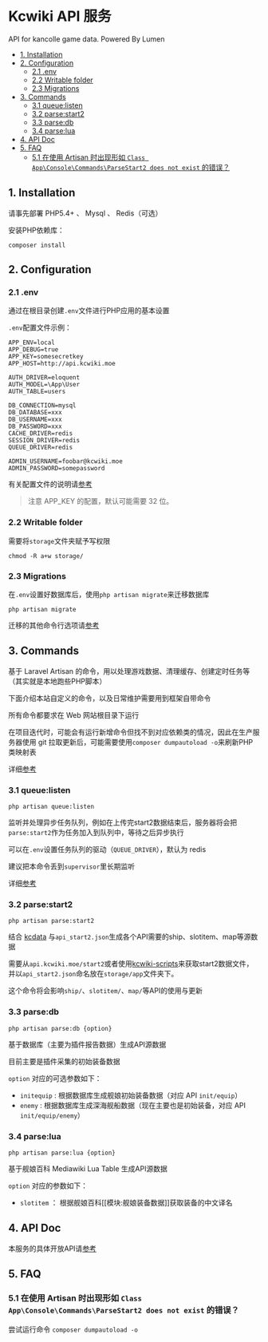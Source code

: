 # Kcwiki API 服务

API for kancolle game data. Powered By Lumen

<!-- START doctoc generated TOC please keep comment here to allow auto update -->
<!-- DON'T EDIT THIS SECTION, INSTEAD RE-RUN doctoc TO UPDATE -->


- [1. Installation](#1-installation)
- [2. Configuration](#2-configuration)
  - [2.1 .env](#21-env)
  - [2.2 Writable folder](#22-writable-folder)
  - [2.3 Migrations](#23-migrations)
- [3. Commands](#3-commands)
  - [3.1 queue:listen](#31-queuelisten)
  - [3.2 parse:start2](#32-parsestart2)
  - [3.3 parse:db](#33-parsedb)
  - [3.4 parse:lua](#34-parselua)
- [4. API Doc](#4-api-doc)
- [5. FAQ](#5-faq)
  - [5.1 在使用 Artisan 时出现形如 `Class App\Console\Commands\ParseStart2 does not exist` 的错误？](#51-%E5%9C%A8%E4%BD%BF%E7%94%A8-artisan-%E6%97%B6%E5%87%BA%E7%8E%B0%E5%BD%A2%E5%A6%82-class-app%5Cconsole%5Ccommands%5Cparsestart2-does-not-exist-%E7%9A%84%E9%94%99%E8%AF%AF%EF%BC%9F)

<!-- END doctoc generated TOC please keep comment here to allow auto update -->

## 1. Installation

请事先部署 PHP5.4+ 、 Mysql 、 Redis（可选）

安装PHP依赖库：

	composer install

## 2. Configuration

### 2.1 .env

通过在根目录创建`.env`文件进行PHP应用的基本设置

`.env`配置文件示例：


	APP_ENV=local
	APP_DEBUG=true
	APP_KEY=somesecretkey
	APP_HOST=http://api.kcwiki.moe

	AUTH_DRIVER=eloquent
	AUTH_MODEL=\App\User
	AUTH_TABLE=users

	DB_CONNECTION=mysql
	DB_DATABASE=xxx
	DB_USERNAME=xxx
	DB_PASSWORD=xxx
	CACHE_DRIVER=redis
	SESSION_DRIVER=redis
	QUEUE_DRIVER=redis

	ADMIN_USERNAME=foobar@kcwiki.moe
	ADMIN_PASSWORD=somepassword

有关配置文件的说明请[参考](https://lumen.laravel.com/docs/5.2/configuration#environment-configuration)

> 注意 APP_KEY 的配置，默认可能需要 32 位。

### 2.2 Writable folder

需要将`storage`文件夹赋予写权限

	chmod -R a+w storage/

### 2.3 Migrations

在`.env`设置好数据库后，使用`php artisan migrate`来迁移数据库

	php artisan migrate

迁移的其他命令行选项请[参考](http://laravel.com/docs/migrations)

## 3. Commands

基于 Laravel Artisan 的命令，用以处理游戏数据、清理缓存、创建定时任务等（其实就是本地跑些PHP脚本）

下面介绍本站自定义的命令，以及日常维护需要用到框架自带命令

所有命令都要求在 Web 网站根目录下运行

在项目迭代时，可能会有运行新增命令但找不到对应依赖类的情况，因此在生产服务器使用 git 拉取更新后，可能需要使用`composer dumpautoload -o`来刷新PHP类映射表

详细[参考](http://www.golaravel.com/laravel/docs/5.1/artisan/)

### 3.1 queue:listen

	php artisan queue:listen

监听并处理异步任务队列，例如在上传完start2数据结束后，服务器将会把`parse:start2`作为任务加入到队列中，等待之后异步执行

可以在`.env`设置任务队列的驱动（`QUEUE_DRIVER`），默认为 redis

建议把本命令丢到`supervisor`里长期监听

详细[参考](http://lumen.laravel-china.org/docs/queues)


### 3.2 parse:start2

	php artisan parse:start2

结合 [kcdata](https://github.com/kcwikizh/kcdata) 与`api_start2.json`生成各个API需要的ship、slotitem、map等源数据

需要从`api.kcwiki.moe/start2`或者使用[kcwiki-scripts](https://github.com/grzhan/kcwiki-scripts)来获取start2数据文件，并以`api_start2.json`命名放在`storage/app`文件夹下。

这个命令将会影响`ship/`、`slotitem/`、`map/`等API的使用与更新


### 3.3 parse:db

	php artisan parse:db {option}

基于数据库（主要为插件报告数据）生成API源数据

目前主要是插件采集的初始装备数据

`option` 对应的可选参数如下：

+ `initequip` : 根据数据库生成舰娘初始装备数据（对应 API `init/equip`）
+ `enemy` : 根据数据库生成深海舰船数据（现在主要也是初始装备，对应 API `init/equip/enemy`）

### 3.4 parse:lua

	php artisan parse:lua {option}

基于舰娘百科 Mediawiki Lua Table 生成API源数据

`option` 对应的参数如下：

+ `slotitem` ： 根据舰娘百科[[模块:舰娘装备数据]]获取装备的中文译名


## 4. API Doc

本服务的具体开放API请[参考](https://github.com/kcwikizh/kcwiki-api/wiki)

## 5. FAQ

### 5.1 在使用 Artisan 时出现形如 `Class App\Console\Commands\ParseStart2 does not exist` 的错误？

尝试运行命令 `composer dumpautoload -o`

